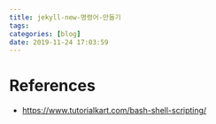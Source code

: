 ```yaml
---
title: jekyll-new-명령어-만들기
tags:
categories: [blog]
date: 2019-11-24 17:03:59
---
```

# References
- https://www.tutorialkart.com/bash-shell-scripting/